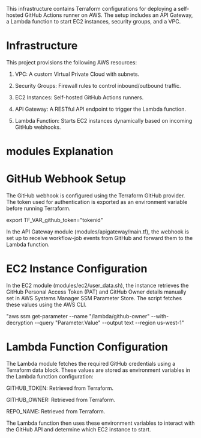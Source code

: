 This infrastructure contains Terraform configurations for deploying a self-hosted GitHub Actions runner  on AWS. The setup includes an API Gateway, a Lambda function to start EC2 instances, security groups, and a VPC.

# Infrastructure

This project provisions the following AWS resources:

1. VPC: 
A custom Virtual Private Cloud with subnets.

2. Security Groups: 
Firewall rules to control inbound/outbound traffic.

3. EC2 Instances: 
Self-hosted GitHub Actions runners.

4. API Gateway: 
A RESTful API endpoint to trigger the Lambda function.

5. Lambda Function: 
Starts EC2 instances dynamically based on incoming GitHub webhooks.

# modules Explanation
# GitHub Webhook Setup

The GitHub webhook is configured using the Terraform GitHub provider. The token used for authentication is exported as an environment variable before running Terraform.

export TF_VAR_github_token="tokenid"

In the API Gateway module (modules/apigateway/main.tf), the webhook is set up to receive workflow-job events from GitHub and forward them to the Lambda function.

# EC2 Instance Configuration

In the EC2 module (modules/ec2/user_data.sh), the instance retrieves the GitHub Personal Access Token (PAT) and GitHub Owner details manually set in AWS Systems Manager SSM Parameter Store. The script fetches these values using the AWS CLI.

"aws ssm get-parameter --name "/lambda/github-owner" --with-decryption --query "Parameter.Value" --output text --region us-west-1"

# Lambda Function Configuration

The Lambda module fetches the required GitHub credentials using a Terraform data block. These values are stored as environment variables in the Lambda function configuration:

GITHUB_TOKEN: Retrieved from Terraform.

GITHUB_OWNER: Retrieved from Terraform.

REPO_NAME: Retrieved from Terraform.

The Lambda function then uses these environment variables to interact with the GitHub API and determine which EC2 instance to start.

